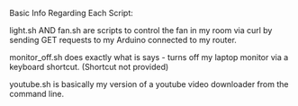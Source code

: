 Basic Info Regarding Each Script:

light.sh AND fan.sh are scripts to control the fan in my room via curl by sending GET requests to my Arduino connected to my router.

monitor_off.sh does exactly what is says - turns off my laptop monitor via a keyboard shortcut. (Shortcut not provided)

youtube.sh is basically my version of a youtube video downloader from the command line.
